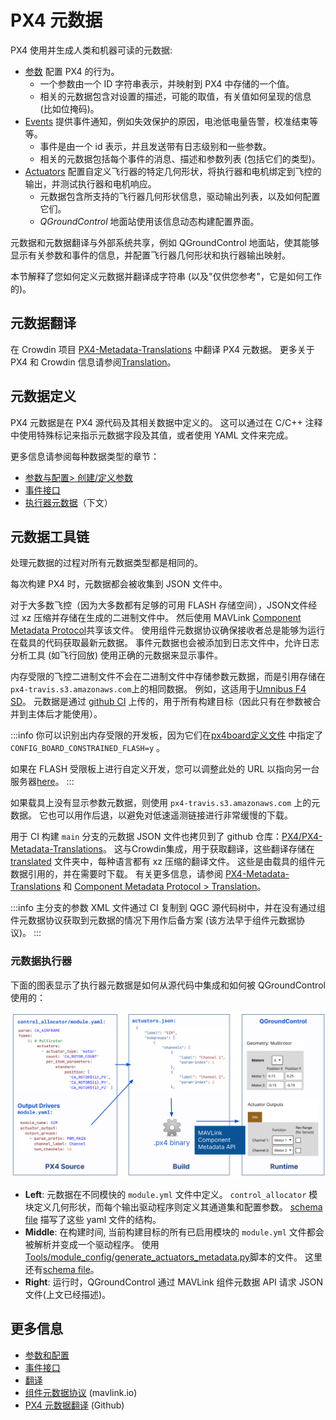 # PX4 元数据

PX4 使用并生成人类和机器可读的元数据:

- [参数](../advanced_config/parameters.md) 配置 PX4 的行为。
  - 一个参数由一个 ID 字符串表示，并映射到 PX4 中存储的一个值。
  - 相关的元数据包含对设置的描述，可能的取值，有关值如何呈现的信息 (比如位掩码)。
- [Events](../concept/events_interface.md) 提供事件通知，例如失效保护的原因，电池低电量告警，校准结束等等。
  - 事件是由一个 id 表示，并且发送带有日志级别和一些参数。
  - 相关的元数据包括每个事件的消息、描述和参数列表 (包括它们的类型)。
- [Actuators](../config/actuators.md) 配置自定义飞行器的特定几何形状，将执行器和电机绑定到飞控的输出，并测试执行器和电机响应。
  - 元数据包含所支持的飞行器几何形状信息，驱动输出列表，以及如何配置它们。
  - _QGroundControl_  地面站使用该信息动态构建配置界面。

元数据和元数据翻译与外部系统共享，例如 QGroundControl 地面站，使其能够显示有关参数和事件的信息，并配置飞行器几何形状和执行器输出映射。

本节解释了您如何定义元数据并翻译成字符串 (以及"仅供您参考"，它是如何工作的)。

## 元数据翻译

在 Crowdin 项目 [PX4-Metadata-Translations](https://crowdin.com/project/px4-metadata-translations) 中翻译 PX4 元数据。
更多关于 PX4 和 Crowdin 信息请参阅[Translation](../contribute/translation.md)。

## 元数据定义

PX4 元数据是在 PX4 源代码及其相关数据中定义的。
这可以通过在 C/C++ 注释中使用特殊标记来指示元数据字段及其值，或者使用 YAML 文件来完成。

更多信息请参阅每种数据类型的章节：

- [参数与配置> 创建/定义参数](../advanced/parameters_and_configurations.md#creating-defining-parameters)
- [事件接口](../concept/events_interface.md)
- [执行器元数据](#actuator-metadata)（下文）

## 元数据工具链

处理元数据的过程对所有元数据类型都是相同的。

每次构建 PX4 时，元数据都会被收集到 JSON 文件中。

对于大多数飞控（因为大多数都有足够的可用 FLASH 存储空间），JSON文件经过 xz 压缩并存储在生成的二进制文件中。
然后使用 MAVLink [Component Metadata Protocol](https://mavlink.io/en/services/component_information.html)共享该文件。
使用组件元数据协议确保接收者总是能够为运行在载具的代码获取最新元数据。
事件元数据也会被添加到日志文件中，允许日志分析工具 (如飞行回放) 使用正确的元数据来显示事件。

内存受限的飞控二进制文件不会在二进制文件中存储参数元数据，而是引用存储在`px4-travis.s3.amazonaws.com`上的相同数据。
例如，这适用于[Umnibus F4 SD](../flight_controller/omnibus_f4_sd.md)。
元数据是通过 [github CI](https://github.com/PX4/PX4-Autopilot/blob/main/.github/workflows/metadata.yml) 上传的，用于所有构建目标（因此只有在参数被合并到主体后才能使用）。

:::info
你可以识别出内存受限的开发板，因为它们在[px4board定义文件](https://github.com/PX4/PX4-Autopilot/blob/main/boards/omnibus/f4sd/default.px4board) 中指定了`CONFIG_BOARD_CONSTRAINED_FLASH=y` 。

如果在 FLASH 受限板上进行自定义开发，您可以调整此处的 URL 以指向另一台服务器[here](https://github.com/PX4/PX4-Autopilot/blob/main/src/lib/component_information/CMakeLists.txt#L41)。
:::

如果载具上没有显示参数元数据，则使用 `px4-travis.s3.amazonaws.com` 上的元数据。
它也可以用作后退，以避免对低速遥测链接进行非常缓慢的下载。

用于 CI 构建  `main` 分支的元数据 JSON 文件也拷贝到了 github 仓库：[PX4/PX4-Metadata-Translations](https://github.com/PX4/PX4-Metadata-Translations/)。
这与Crowdin集成，用于获取翻译，这些翻译存储在 [translated](https://github.com/PX4/PX4-Metadata-Translations/tree/main/translated) 文件夹中，每种语言都有 xz 压缩的翻译文件。
这些是由载具的组件元数据引用的，并在需要时下载。
有关更多信息，请参阅 [PX4-Metadata-Translations](https://github.com/PX4/PX4-Metadata-Translations/) 和 [Component Metadata Protocol > Translation](https://mavlink.io/en/services/component_information.html#translation)。

:::info
主分支的参数 XML 文件通过 CI 复制到 QGC 源代码树中，并在没有通过组件元数据协议获取到元数据的情况下用作后备方案 (该方法早于组件元数据协议)。
:::

### 元数据执行器

下面的图表显示了执行器元数据是如何从源代码中集成和如何被 QGroundControl 使用的：

![执行器元数据](../../assets/diagrams/actuator_metadata_processing.svg)

<!-- Source: https://docs.google.com/drawings/d/1hMQmIijdFjr21rREcXj50qz0C1b47JW0OEa6p5P231k/edit -->

- **Left**: 元数据在不同模快的 `module.yml` 文件中定义。
  `control_allocator` 模块定义几何形状，而每个输出驱动程序则定义其通道集和配置参数。
  [schema file](https://github.com/PX4/PX4-Autopilot/blob/main/validation/module_schema.yaml) 描写了这些 yaml 文件的结构。
- **Middle**: 在构建时间, 当前构建目标的所有已启用模块的 `module.yml` 文件都会被解析并变成一个驱动程序。 使用 [Tools/module_config/generate_actuators_metadata.py](https://github.com/PX4/PX4-Autopilot/blob/main/Tools/module_config/generate_actuators_metadata.py)脚本的文件。
  这里还有[schema file](https://github.com/mavlink/mavlink/blob/master/component_metadata/actuators.schema.json)。
- **Right**: 运行时，QGroundControl 通过 MAVLink 组件元数据 API 请求 JSON  文件(上文已经描述)。

## 更多信息

- [参数和配置](../advanced/parameters_and_configurations.md)
- [事件接口](../concept/events_interface.md)
- [翻译](../contribute/translation.md)
- [组件元数据协议](https://mavlink.io/en/services/component_information.html) (mavlink.io)
- [PX4 元数据翻译](https://github.com/PX4/PX4-Metadata-Translations/) (Github)
